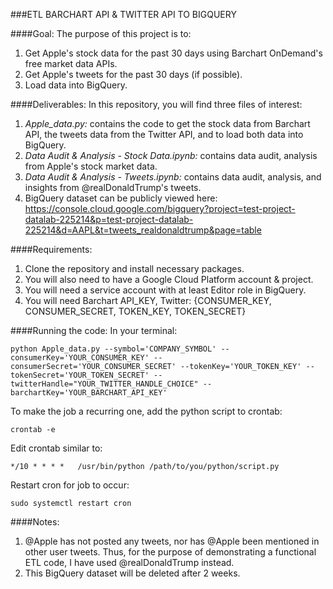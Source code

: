 ###ETL BARCHART API & TWITTER API TO BIGQUERY

####Goal:
The purpose of this project is to:
1. Get Apple's stock data for the past 30 days using Barchart OnDemand's free market data APIs.
2. Get Apple's tweets for the past 30 days (if possible).
3. Load data into BigQuery.


####Deliverables:
In this repository, you will find three files of interest:
1. _Apple_data.py:_ contains the code to get the stock data from Barchart API, the tweets data from the Twitter API, and to load both data into BigQuery.
2. _Data Audit & Analysis - Stock Data.ipynb:_ contains data audit, analysis from Apple's stock market data. 
3. _Data Audit & Analysis - Tweets.ipynb:_ contains data audit, analysis, and insights from @realDonaldTrump's tweets. 
4. BigQuery dataset can be publicly viewed here: https://console.cloud.google.com/bigquery?project=test-project-datalab-225214&p=test-project-datalab-225214&d=AAPL&t=tweets_realdonaldtrump&page=table

####Requirements:
1. Clone the repository and install necessary packages.
2. You will also need to have a Google Cloud Platform account & project. 
3. You will need a service account with at least Editor role in BigQuery. 
4. You will need Barchart API_KEY, Twitter: {CONSUMER_KEY, CONSUMER_SECRET, TOKEN_KEY, TOKEN_SECRET}

####Running the code:
In your terminal:

`python Apple_data.py --symbol='COMPANY_SYMBOL' --consumerKey='YOUR_CONSUMER_KEY' --consumerSecret='YOUR_CONSUMER_SECRET' --tokenKey='YOUR_TOKEN_KEY' --tokenSecret='YOUR_TOKEN_SECRET' --twitterHandle="YOUR_TWITTER_HANDLE_CHOICE" --barchartKey='YOUR_BARCHART_API_KEY'`

To make the job a recurring one, add the python script to crontab:

``crontab -e``

Edit crontab similar to: 

`*/10 * * * *   /usr/bin/python /path/to/you/python/script.py`

Restart cron for job to occur:

`sudo systemctl restart cron`

####Notes:
1. @Apple has not posted any tweets, nor has @Apple been mentioned in other user tweets. Thus, for the purpose of demonstrating a functional ETL code, I have used @realDonaldTrump instead.
2. This BigQuery dataset will be deleted after 2 weeks.


